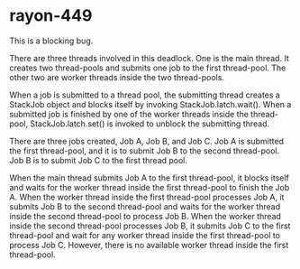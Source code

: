 # rayon-449

This is a blocking bug.

There are three threads involved in this deadlock. One is the main thread. It creates two thread-pools and submits one job to the first thread-pool. The other two are worker threads inside the two thread-pools. 

When a job is submitted to a thread pool, the submitting thread creates a StackJob object and blocks itself by invoking StackJob.latch.wait(). When a submitted job is finished by one of the worker threads inside the thread-pool, StackJob.latch.set() is invoked to unblock the submitting thread. 

There are three jobs created, Job A, Job B, and Job C. Job A is submitted the first thread-pool, and it is to submit Job B to the second thread-pool. Job B is to submit Job C to the first thread pool. 

When the main thread submits Job A to the first thread-pool, it blocks itself and waits for the worker thread inside the first thread-pool to finish the Job A. When the worker thread inside the first thread-pool processes Job A, it submits Job B to the second thread-pool and waits for the worker thread inside the second thread-pool to process Job B. When the worker thread inside the second thread-pool processes Job B, it submits Job C to the first thread-pool and wait for any worker thread inside the first thread-pool to process Job C. However, there is no available worker thread inside the first thread-pool. 

